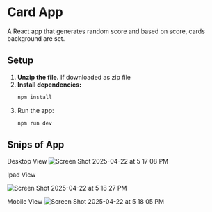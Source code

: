 # Card App

A React app that generates random score and based on score, cards background are set.


## Setup
1. **Unzip the file.** If downloaded as zip file
2. **Install dependencies:**
   ```bash
   npm install
3. Run the app: 
    ```bash 
    npm run dev
## Snips of App

 Desktop View
![Screen Shot 2025-04-22 at 5 17 08 PM](https://github.com/user-attachments/assets/0e40b06a-56f0-4eb8-9b5f-0bd461b9e5af)

 Ipad View

![Screen Shot 2025-04-22 at 5 18 27 PM](https://github.com/user-attachments/assets/ed4dd1f4-924f-43ef-b58a-32dc89ec267b)

 Mobile View
![Screen Shot 2025-04-22 at 5 18 05 PM](https://github.com/user-attachments/assets/f6d5233b-cb67-4975-afd5-350398ae2e04)
